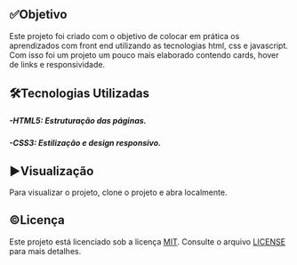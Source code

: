 ## ✅Objetivo
Este projeto foi criado com o objetivo de colocar em prática os aprendizados com front end utilizando as tecnologias html, css e javascript. Com isso foi um projeto um pouco mais elaborado contendo cards, hover de links e responsividade.

## 🛠️Tecnologias Utilizadas
##### -HTML5: Estruturação das páginas.
##### -CSS3: Estilização e design responsivo.

## ▶️Visualização
Para visualizar o projeto, clone o projeto e abra localmente.

## ©️Licença
Este projeto está licenciado sob a licença [MIT](https://choosealicense.com/licenses/mit/). Consulte o arquivo [LICENSE](LICENSE) para mais detalhes.
